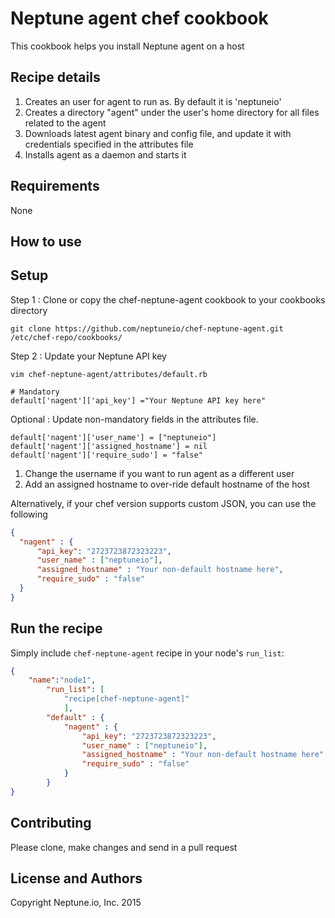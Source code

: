 Neptune agent chef cookbook
========================
This cookbook helps you install Neptune agent on a host

Recipe details
------------------
1. Creates an user for agent to run as. By default it is 'neptuneio'
2. Creates a directory "agent" under the user's home directory for all files related to the agent
3. Downloads latest agent binary and config file, and update it with credentials specified in the attributes file
4. Installs agent as a daemon and starts it

Requirements
------------
None

How to use
----------

Setup
------

Step 1 : Clone or copy the chef-neptune-agent cookbook to your cookbooks directory

    git clone https://github.com/neptuneio/chef-neptune-agent.git  /etc/chef-repo/cookbooks/

Step 2 : Update your Neptune API key

    vim chef-neptune-agent/attributes/default.rb

    # Mandatory
    default['nagent']['api_key'] ="Your Neptune API key here"

Optional : Update non-mandatory fields in the attributes file.

    default['nagent']['user_name'] = ["neptuneio"]
    default['nagent']['assigned_hostname'] = nil
    default['nagent']['require_sudo'] = "false"

1. Change the username if you want to run agent as a different user
2. Add an assigned hostname to over-ride default hostname of the host

Alternatively, if your chef version supports custom JSON, you can use the following
```json
{
  "nagent" : {
      "api_key": "2723723872323223",
      "user_name" : ["neptuneio"],
      "assigned_hostname" : "Your non-default hostname here",
      "require_sudo" : "false"
  }
}
```

Run the recipe
--------------
Simply include `chef-neptune-agent` recipe in your node's `run_list`:

```json
{
    "name":"node1",
        "run_list": [
            "recipe[chef-neptune-agent]"
            ],
        "default" : {
            "nagent" : {
                "api_key": "2723723872323223",
                "user_name" : ["neptuneio"],
                "assigned_hostname" : "Your non-default hostname here",
                "require_sudo" : "false"
            }
        }
}
```

Contributing
------------
Please clone, make changes and send in a pull request

License and Authors
-------------------
Copyright Neptune.io, Inc. 2015
